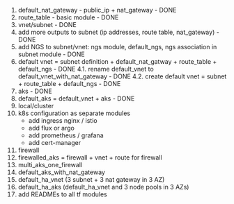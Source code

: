 1. default_nat_gateway - public_ip + nat_gateway - DONE
2. route_table - basic module - DONE
3. vnet/subnet - DONE 
4. add more outputs to subnet (ip addresses, route table, nat_gateway) - DONE 
5. add NGS to subnet/vnet: ngs module, default_ngs, ngs association in subnet module - DONE
6. default vnet = subnet definition + default_nat_gatway + route_table + default_ngs - DONE
   4.1. rename default_vnet to default_vnet_with_nat_gateway - DONE
   4.2. create default vnet = subnet + route_table + default_ngs - DONE
7. aks - DONE
8. default_aks = default_vnet + aks - DONE
9. local/cluster
10. k8s configuration as separate modules 
     - add ingress nginx / istio
     - add flux or argo
     - add prometheus / grafana
     - add cert-manager
11. firewall 
12. firewalled_aks = firewall + vnet + route for firewall
13. multi_aks_one_firewall 
14. default_aks_with_nat_gateway
15. default_ha_vnet (3 subnet + 3 nat gateway in 3 AZ)
16. default_ha_aks (default_ha_vnet and 3 node pools in 3 AZs)
17. add READMEs to all tf modules
